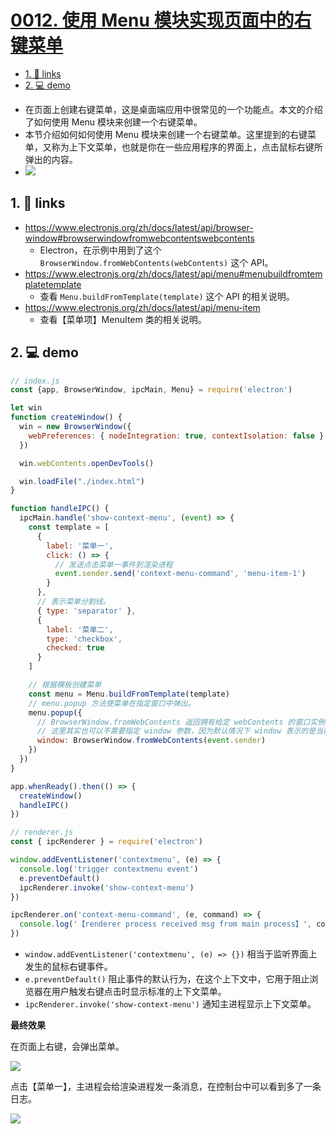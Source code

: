 # [0012. 使用 Menu 模块实现页面中的右键菜单](https://github.com/tnotesjs/TNotes.electron/tree/main/notes/0012.%20%E4%BD%BF%E7%94%A8%20Menu%20%E6%A8%A1%E5%9D%97%E5%AE%9E%E7%8E%B0%E9%A1%B5%E9%9D%A2%E4%B8%AD%E7%9A%84%E5%8F%B3%E9%94%AE%E8%8F%9C%E5%8D%95)

<!-- region:toc -->

- [1. 🔗 links](#1--links)
- [2. 💻 demo](#2--demo)

<!-- endregion:toc -->
- 在页面上创建右键菜单，这是桌面端应用中很常见的一个功能点。本文的介绍了如何使用 Menu 模块来创建一个右键菜单。
- 本节介绍如何如何使用 Menu 模块来创建一个右键菜单。这里提到的右键菜单，又称为上下文菜单，也就是你在一些应用程序的界面上，点击鼠标右键所弹出的内容。
- ![](assets/2024-10-06-01-24-36.png)

## 1. 🔗 links

- https://www.electronjs.org/zh/docs/latest/api/browser-window#browserwindowfromwebcontentswebcontents
  - Electron，在示例中用到了这个 `BrowserWindow.fromWebContents(webContents)` 这个 API。
- https://www.electronjs.org/zh/docs/latest/api/menu#menubuildfromtemplatetemplate
  - 查看 `Menu.buildFromTemplate(template)` 这个 API 的相关说明。
- https://www.electronjs.org/zh/docs/latest/api/menu-item
  - 查看【菜单项】MenuItem 类的相关说明。


## 2. 💻 demo

```js
// index.js
const {app, BrowserWindow, ipcMain, Menu} = require('electron')

let win
function createWindow() {
  win = new BrowserWindow({
    webPreferences: { nodeIntegration: true, contextIsolation: false }
  })

  win.webContents.openDevTools()

  win.loadFile("./index.html")
}

function handleIPC() {
  ipcMain.handle('show-context-menu', (event) => {
    const template = [
      {
        label: '菜单一',
        click: () => {
          // 发送点击菜单一事件到渲染进程
          event.sender.send('context-menu-command', 'menu-item-1')
        }
      },
      // 表示菜单分割线。
      { type: 'separator' },
      {
        label: '菜单二',
        type: 'checkbox',
        checked: true
      }
    ]

    // 根据模板创建菜单
    const menu = Menu.buildFromTemplate(template)
    // menu.popup 方法使菜单在指定窗口中弹出。
    menu.popup({
      // BrowserWindow.fromWebContents 返回拥有给定 webContents 的窗口实例（BrowserWindow 类型）
      // 这里其实也可以不需要指定 window 参数，因为默认情况下 window 表示的是当前活动窗口（也就是你正在操作的窗口）。
      window: BrowserWindow.fromWebContents(event.sender)
    })
  })
}

app.whenReady().then(() => {
  createWindow()
  handleIPC()
})
```

```js
// renderer.js
const { ipcRenderer } = require('electron')

window.addEventListener('contextmenu', (e) => {
  console.log('trigger contextmenu event')
  e.preventDefault()
  ipcRenderer.invoke('show-context-menu')
})

ipcRenderer.on('context-menu-command', (e, command) => {
  console.log('【renderer process received msg from main process】', command)
})
```

- `window.addEventListener('contextmenu', (e) => {})` 相当于监听界面上发生的鼠标右键事件。
- `e.preventDefault()` 阻止事件的默认行为，在这个上下文中，它用于阻止浏览器在用户触发右键点击时显示标准的上下文菜单。
- `ipcRenderer.invoke('show-context-menu')` 通知主进程显示上下文菜单。

**最终效果**

在页面上右键，会弹出菜单。

![](assets/2024-10-06-01-25-42.png)

点击【菜单一】，主进程会给渲染进程发一条消息，在控制台中可以看到多了一条日志。

![](assets/2024-10-06-01-25-52.png)
